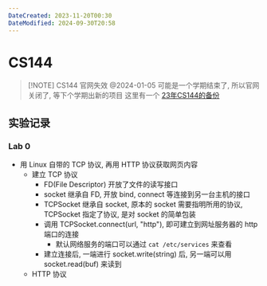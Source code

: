 ```yaml
---
DateCreated: 2023-11-20T00:30
DateModified: 2024-09-30T20:58
---
```

# CS144

> [!NOTE] CS144 官网失效
> @2024-01-05
> 可能是一个学期结束了, 所以官网关闭了, 等下个学期出新的项目
> 这里有一个 [23年CS144的备份](https://github.com/AspieterPan/cs144-sp23)

## 实验记录

### Lab 0

- 用 Linux 自带的 TCP 协议, 再用 HTTP 协议获取网页内容
	- 建立 TCP 协议
		- FD(File Descriptor) 开放了文件的读写接口
		- socket 继承自 FD, 开放 bind, connect 等连接到另一台主机的接口
		- TCPSocket 继承自 socket, 原本的 socket 需要指明所用的协议, TCPSocket 指定了协议, 是对 socket 的简单包装
		- 调用 TCPSocket.connect(url, "http"), 即可建立到网址服务器的 http 端口的连接
			- 默认网络服务的端口可以通过 `cat /etc/services` 来查看
		- 建立连接后, 一端进行 socket.write(string) 后, 另一端可以用 socket.read(buf) 来读到
	- HTTP 协议
